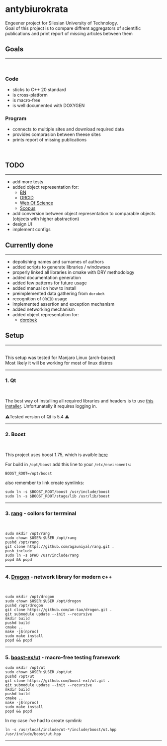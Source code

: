 # antybiurokrata

Engeener project for Silesian University of Technology. </br>
Goal of this project is to compare diffrent aggregators of scientific publications and print report of missing articles between them

## Goals
---
</br>

### Code

- sticks to C++ 20 standard
- is cross-platform
- is macro-free
- is well documented with DOXYGEN

### Program

- connects to multiple sites and download required data
- provides comprasion between theese sites
- prints report of missing publications

</br>

## TODO
---

- add more tests
- added object representation for:
	- [BN](https://data.bn.org.pl/bibs)
	- [ORCID](https://pub.orcid.org/v3.0/)
	- [Web Of Science](https://developer.clarivate.com/apis/wos)
	- [Scopus](https://dev.elsevier.com/)
- add conversion between object representation to comparable objects (objects with higher abstraction)
- design UI
- implement configs

## Currently done
---

- depolishing names and surnames of authors
- added scripts to generate libraries / windowses
- properly linked all libraries in cmake with DRY methodology
- added documentation generation
- added few patterns for future usage
- added manual on how to install
- preimplemented data gathering from `dorobek`
- recognition of `ORCID` usage
- implemented assertion and exception mechanism
- added networking mechanism
- added object representation for:
	- [dorobek](https://www.bg.polsl.pl/expertus/new/bib/)



## Setup
---
</br>
This setup was tested for Manjaro Linux (arch-based)
</br>
Most likely it will be working for most of linux distros
</br>

---
### 1. Qt
</br>

The best way of installing all required libraries and headers is to use [this installer](https://www.qt.io/download-qt-installer?hsCtaTracking=99d9dd4f-5681-48d2-b096-470725510d34%7C074ddad0-fdef-4e53-8aa8-5e8a876d6ab4). Unfortunatelly it requires logging in.
</br>
</br>
⚠️Tested version of Qt is 5.4 ⚠️
</br>

---
### 2. Boost
</br>

This project uses boost 1.75, which is avaible [here](https://www.boost.org/users/history/version_1_75_0.html)

For build in `/opt/boost` add this line to your `/etc/enviroments`:

```
BOOST_ROOT=/opt/boost
```

also remember to link create symlinks:

```
sudo ln -s $BOOST_ROOT/boost /usr/include/boost
sudo ln -s $BOOST_ROOT/stage/lib /usr/lib/boost
```
---
### 3. [rang](https://github.com/agauniyal/rang) - collors for terrminal
</br>

```
sudo mkdir /opt/rang
sudo chown $USER:$USER /opt/rang
pushd /opt/rang
git clone https://github.com/agauniyal/rang.git .
push include
sudo ln -s $PWD /usr/include/rang
popd && popd
```
---
### 4. [Dragon](https://github.com/an-tao/drogon) - network library for modern c++
</br>

```
sudo mkdir /opt/drogon
sudo chown $USER:$USER /opt/drogon
pushd /opt/drogon
git clone https://github.com/an-tao/drogon.git .
git submodule update --init --recursive
mkdir build
pushd build
cmake ..
make -j$(nproc)
sudo make install
popd && popd
```
---
### 5. [boost-ex/ut](https://github.com/boost-ext/ut) -  macro-free testing framework

```
sudo mkdir /opt/ut
sudo chown $USER:$USER /opt/ut
pushd /opt/ut
git clone https://github.com/boost-ext/ut.git .
git submodule update --init --recursive
mkdir build
pushd build
cmake ..
make -j$(nproc)
sudo make install
popd && popd
```

In my case i've had to create symlink:

```
ln -s /usr/local/include/ut-*/include/boost/ut.hpp /usr/include/boost/ut.hpp
```	
---

